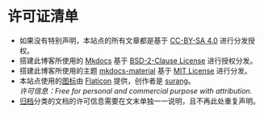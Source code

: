 # 许可证清单

- 如果没有特别声明，本站点的所有文章都是基于 [CC-BY-SA 4.0](http://creativecommons.org/licenses/by-sa/4.0/) 进行分发授权。
- 搭建此博客所使用的 [Mkdocs](https://www.mkdocs.org/) 基于 [BSD-2-Clause License](https://github.com/mkdocs/mkdocs/blob/master/LICENSE) 进行授权分发。
- 搭建此博客所使用的主题 [mkdocs-material](https://github.com/squidfunk/mkdocs-material) 基于 [MIT License](https://github.com/squidfunk/mkdocs-material/blob/master/LICENSE) 进行分发。
- 本站点使用的[图标](https://www.flaticon.com/premium-icon/fox_4017007?related_id=4017007&origin=search)由 [Flaticon](https://www.flaticon.com/) 提供，创作者是 [surang](https://www.flaticon.com/authors/surang)。  
    *许可信息：Free for personal and commercial purpose with attribution.*
- [归档](../archives/about.md)分类的文档的许可信息需要在文末单独一一说明，且不再此处重复声明。